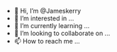 - 👋 Hi, I’m @Jameskerry
- 👀 I’m interested in ...
- 🌱 I’m currently learning ...
- 💞️ I’m looking to collaborate on ...
- 📫 How to reach me ...

<!---
Jameskerry/Jameskerry is a ✨ special ✨ repository because its `README.md` (this file) appears on your GitHub profile.
You can click the Preview link to take a look at your changes.
--->
